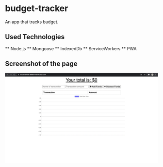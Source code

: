 # budget-tracker
An app that tracks budget.
## Used Technologies
** Node.js
** Mongoose
** IndexedDb
** ServiceWorkers
** PWA

## Screenshot of the page
![Webpage](./ss-mainpage.png)